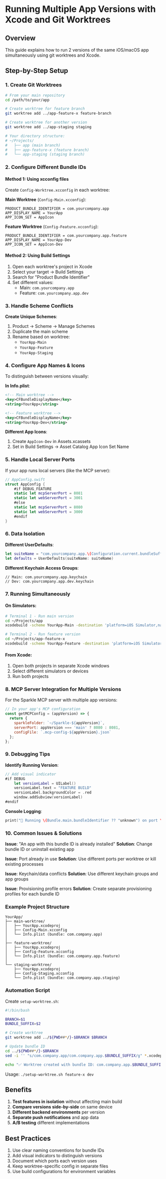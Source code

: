# Running Multiple App Versions with Xcode and Git Worktrees

## Overview
This guide explains how to run 2 versions of the same iOS/macOS app simultaneously using git worktrees and Xcode.

## Step-by-Step Setup

### 1. Create Git Worktrees

```bash
# From your main repository
cd /path/to/your/app

# Create worktree for feature branch
git worktree add ../app-feature-x feature-branch

# Create worktree for another version
git worktree add ../app-staging staging

# Your directory structure:
# ~/Projects/
#   ├── app (main branch)
#   ├── app-feature-x (feature branch)
#   └── app-staging (staging branch)
```

### 2. Configure Different Bundle IDs

#### Method 1: Using xcconfig files

Create `Config-Worktree.xcconfig` in each worktree:

**Main Worktree** (`Config-Main.xcconfig`):
```
PRODUCT_BUNDLE_IDENTIFIER = com.yourcompany.app
APP_DISPLAY_NAME = YourApp
APP_ICON_SET = AppIcon
```

**Feature Worktree** (`Config-Feature.xcconfig`):
```
PRODUCT_BUNDLE_IDENTIFIER = com.yourcompany.app.feature
APP_DISPLAY_NAME = YourApp-Dev
APP_ICON_SET = AppIcon-Dev
```

#### Method 2: Using Build Settings

1. Open each worktree's project in Xcode
2. Select your target → Build Settings
3. Search for "Product Bundle Identifier"
4. Set different values:
   - Main: `com.yourcompany.app`
   - Feature: `com.yourcompany.app.dev`

### 3. Handle Scheme Conflicts

**Create Unique Schemes**:
1. Product → Scheme → Manage Schemes
2. Duplicate the main scheme
3. Rename based on worktree:
   - `YourApp-Main`
   - `YourApp-Feature`
   - `YourApp-Staging`

### 4. Configure App Names & Icons

To distinguish between versions visually:

**In Info.plist**:
```xml
<!-- Main worktree -->
<key>CFBundleDisplayName</key>
<string>YourApp</string>

<!-- Feature worktree -->
<key>CFBundleDisplayName</key>
<string>YourApp-Dev</string>
```

**Different App Icons**:
1. Create `AppIcon-Dev` in Assets.xcassets
2. Set in Build Settings → Asset Catalog App Icon Set Name

### 5. Handle Local Server Ports

If your app runs local servers (like the MCP server):

```swift
// AppConfig.swift
struct AppConfig {
    #if DEBUG_FEATURE
    static let mcpServerPort = 8081
    static let webServerPort = 3001
    #else
    static let mcpServerPort = 8080
    static let webServerPort = 3000
    #endif
}
```

### 6. Data Isolation

**Different UserDefaults**:
```swift
let suiteName = "com.yourcompany.app.\(Configuration.current.bundleSuffix)"
let defaults = UserDefaults(suiteName: suiteName)
```

**Different Keychain Access Groups**:
```
// Main: com.yourcompany.app.keychain
// Dev: com.yourcompany.app.dev.keychain
```

### 7. Running Simultaneously

#### On Simulators:
```bash
# Terminal 1 - Run main version
cd ~/Projects/app
xcodebuild -scheme YourApp-Main -destination 'platform=iOS Simulator,name=iPhone 15'

# Terminal 2 - Run feature version  
cd ~/Projects/app-feature-x
xcodebuild -scheme YourApp-Feature -destination 'platform=iOS Simulator,name=iPhone 15 Pro'
```

#### From Xcode:
1. Open both projects in separate Xcode windows
2. Select different simulators or devices
3. Run both projects

### 8. MCP Server Integration for Multiple Versions

For the Sparkle MCP server with multiple app versions:

```javascript
// In your app's MCP configuration
const getMCPConfig = (appVersion) => {
  return {
    sparkleFolder: `~/Sparkle-${appVersion}`,
    serverPort: appVersion === 'main' ? 8080 : 8081,
    configFile: `.mcp-config-${appVersion}.json`
  };
};
```

### 9. Debugging Tips

**Identify Running Version**:
```swift
// Add visual indicator
#if DEBUG
    let versionLabel = UILabel()
    versionLabel.text = "FEATURE BUILD"
    versionLabel.backgroundColor = .red
    window.addSubview(versionLabel)
#endif
```

**Console Logging**:
```swift
print("🏃 Running \(Bundle.main.bundleIdentifier ?? "unknown") on port \(AppConfig.serverPort)")
```

### 10. Common Issues & Solutions

**Issue**: "An app with this bundle ID is already installed"
**Solution**: Change bundle ID or uninstall existing app

**Issue**: Port already in use
**Solution**: Use different ports per worktree or kill existing processes

**Issue**: Keychain/data conflicts
**Solution**: Use different keychain groups and app groups

**Issue**: Provisioning profile errors
**Solution**: Create separate provisioning profiles for each bundle ID

### Example Project Structure

```
YourApp/
├── main-worktree/
│   ├── YourApp.xcodeproj
│   ├── Config-Main.xcconfig
│   └── Info.plist (bundle: com.company.app)
│
├── feature-worktree/
│   ├── YourApp.xcodeproj  
│   ├── Config-Feature.xcconfig
│   └── Info.plist (bundle: com.company.app.feature)
│
└── staging-worktree/
    ├── YourApp.xcodeproj
    ├── Config-Staging.xcconfig
    └── Info.plist (bundle: com.company.app.staging)
```

### Automation Script

Create `setup-worktree.sh`:
```bash
#!/bin/bash

BRANCH=$1
BUNDLE_SUFFIX=$2

# Create worktree
git worktree add ../${PWD##*/}-$BRANCH $BRANCH

# Update bundle ID
cd ../${PWD##*/}-$BRANCH
sed -i '' "s/com.company.app/com.company.app.$BUNDLE_SUFFIX/g" *.xcodeproj/project.pbxproj

echo "✅ Worktree created with bundle ID: com.company.app.$BUNDLE_SUFFIX"
```

Usage: `./setup-worktree.sh feature-x dev`

## Benefits

1. **Test features in isolation** without affecting main build
2. **Compare versions side-by-side** on same device
3. **Different backend environments** per version
4. **Separate push notifications** and app data
5. **A/B testing** different implementations

## Best Practices

1. Use clear naming conventions for bundle IDs
2. Add visual indicators to distinguish versions
3. Document which ports each version uses
4. Keep worktree-specific config in separate files
5. Use build configurations for environment variables